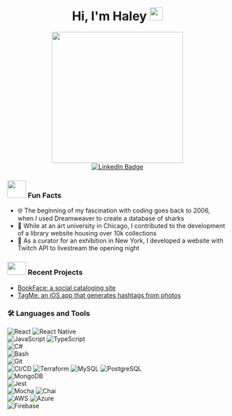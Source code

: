 <div id="header" align="center">
  <h1>
    Hi, I'm Haley
    <img src="https://media.giphy.com/media/hvRJCLFzcasrR4ia7z/giphy.gif" width="30px" height="30px"/>
  </h1>
  <img src="https://user-images.githubusercontent.com/73789849/163858022-12833d90-2177-47b8-9949-9997b4f453ca.PNG" width="300" height="300" />
</div>

<div id="badges" align="center">
  <a href="https://www.linkedin.com/in/junghaley/">
    <img src="https://img.shields.io/badge/LinkedIn-blue?style=for-the-badge&logo=linkedin&logoColor=white" alt="LinkedIn Badge"/>
  </a>
</div>
<div id="badges" align="center">
  <img src="https://komarev.com/ghpvc/?username=haleyjung&style=flat-square&color=blue" alt=""/>
</div>

<h3> 	
  <img src="https://i.giphy.com/MxYQrB9jeGzza.webp" width="43px" height="40px">
  Fun Facts
</h3>	

- 🌐 The beginning of my fascination with coding goes back to 2006, when I used Dreamweaver to create a database of sharks
- 🎨 While at an art university in Chicago, I contributed to the development of a library website housing over 10k collections
- 🎥 As a curator for an exhibition in New York, I developed a website with Twitch API to livestream the opening night

<h3> 	
  <img src="https://media.giphy.com/media/WUlplcMpOCEmTGBtBW/giphy.gif" width="43px" height="30px">	
  Recent Projects	
</h3>	

- [BookFace: a social cataloging site](https://github.com/MarianTLibrarian/BookFace)	
- [TagMe: an iOS app that generates hashtags from photos](https://github.com/haleyjung/TagMe)	

### 🛠️ Languages and Tools	

![React](https://img.shields.io/badge/-React-61DAFB?logo=react&logoColor=white&style=for-the-badge)	
![React Native](https://img.shields.io/badge/-React_Native-61DAFB?logo=react&logoColor=white&style=for-the-badge)	
![JavaScript](https://img.shields.io/badge/-JavaScript-F7DF1E?logo=javascript&logoColor=white&style=for-the-badge)
![TypeScript](https://img.shields.io/badge/TypeScript-007ACC?style=for-the-badge&logo=typescript&logoColor=white)	
![C#](https://img.shields.io/badge/C%23-239120?style=for-the-badge&logo=c-sharp&logoColor=white)	
![Bash](https://img.shields.io/badge/-Bash-4EAA25?logo=gnu-bash&logoColor=white&style=for-the-badge)	
![Git](https://img.shields.io/badge/-Git-F05032?logo=git&logoColor=white&style=for-the-badge)	
![CI/CD](https://img.shields.io/badge/CI/CD-2EA44F?logo=github-actions&logoColor=white&style=for-the-badge)
![Terraform](https://img.shields.io/badge/-Terraform-5C4EE0?logo=terraform&logoColor=white&style=for-the-badge)	
![MySQL](https://img.shields.io/badge/-MySQL-4479A1?logo=mysql&logoColor=white&style=for-the-badge)	
![PostgreSQL](https://img.shields.io/badge/-PostgreSQL-4169E1?logo=postgresql&logoColor=white&style=for-the-badge)	
![MongoDB](https://img.shields.io/badge/-MongoDB-47A248?logo=mongodb&logoColor=white&style=for-the-badge)	
![Jest](https://img.shields.io/badge/-Jest-C21325?logo=jest&logoColor=white&style=for-the-badge)	
![Mocha](https://img.shields.io/badge/-Mocha-8D6748?logo=mocha&logoColor=white&style=for-the-badge)	
![Chai](https://img.shields.io/badge/-Chai-A30701?logo=chai&logoColor=white&style=for-the-badge)	
![AWS](https://img.shields.io/badge/-AWS-232F3E?logo=amazonaws&logoColor=white&style=for-the-badge)	
![Azure](https://img.shields.io/badge/-Azure-0078D4?logo=microsoft-azure&logoColor=white&style=for-the-badge)	
![Firebase](https://img.shields.io/badge/-Firebase-FFD700?logo=firebase&logoColor=white&style=for-the-badge)	
